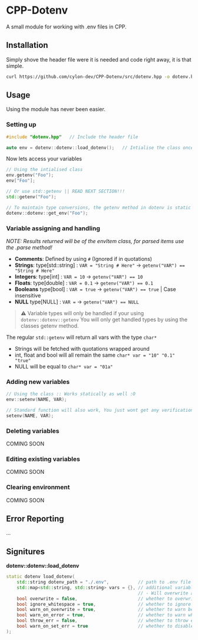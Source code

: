 # CPP-Dotenv
A small module for working with .env files in CPP.

## Installation
Simply shove the header file were it is needed and code right away, it is that simple.

```sh
curl https://github.com/cylon-dev/CPP-Dotenv/src/dotenv.hpp -o dotenv.hpp
```

## Usage
Using the module has never been easier.

### Setting up
```cpp
#include "dotenv.hpp"   // Include the header file

auto env = dotenv::dotenv::load_dotenv();   // Intialise the class once and your ready to go
```

Now lets access your variables
```cpp
// Using the intialised class
env.getenv("Foo");
env["Foo"];

// Or use std::getenv || READ NEXT SECTION!!!
std::getenv("Foo");

// To maintain type conversions, the getenv method in dotenv is static :D
dotenv::dotenv::get_env("Foo");
```

### Variable assigning and handling
*NOTE: Results returned will be of the envItem class, for parsed items use the .parse method!*

* **Comments**: Defined by using `#` (Ignored if in quotations)
* **Strings**: type[std::string] : `VAR = "String # Here"` -> `getenv("VAR") == "String # Here"`
* **Integers**: type[int] : `VAR = 10` -> `getenv("VAR") == 10`
* **Floats**: type[double] : `VAR = 0.1` -> `getenv("VAR") == 0.1`
* **Booleans** type[bool] : `VAR = true` -> `getenv("VAR") == true`   | Case insensitive
* **NULL** type[NULL] : `VAR =` -> `getenv("VAR") == NULL`

> ⚠️ Variable types will only be handled if your using `dotenv::dotenv::getenv`
You will only get handled types by using the classes getenv method.

The regular `std::getenv` will return all vars with the type `char*`

* Strings will be fetched with quotations wrapped around
* int, float and bool will all remain the same `char* var = "10" "0.1" "true"`
* NULL will be equal to `char* var = "01a"`

### Adding new variables
```cpp
// Using the class :: Works statically as well :O
env::setenv(NAME, VAR);

// Standard function will also work, You just wont get any verification before its added
setenv(NAME, VAR);
```

### Deleting variables
COMING SOON

### Editing existing variables
COMING SOON

### Clearing environment
COMING SOON

## Error Reporting
...

## Signitures
**dotenv::dotenv::load_dotenv**
```cpp
static dotenv load_dotenv(
    std::string dotenv_path = "./.env",           // path to .env file
    std::map<std::string, std::string> vars = {}, // additional variables that are not found in .env
                                                  // - Will overwrite any variables from the .env file
    bool overwrite = false,                       // whether to overwrite exisiting enviroment variables
    bool ignore_whitespace = true,                // whether to ignore lines that just contain whitespace
    bool warn_on_overwrite = true,                // whether to warn before overwriting variable
    bool warn_on_error = true,                    // whether to warn when an error occurs through parsing
    bool throw_err = false,                       // whether to throw errors which can be critical - .env file can't opened
    bool warn_on_set_err = true                   // whether to disable error tracking
);
```
